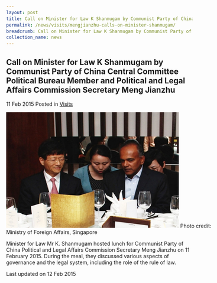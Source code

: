 ```yaml
---
layout: post
title: Call on Minister for Law K Shanmugam by Communist Party of China Central Committee Political Bureau Member and Political and Legal Affairs Commission Secretary Meng Jianzhu
permalink: /news/visits/mengjianzhu-calls-on-minister-shanmugam/
breadcrumb: Call on Minister for Law K Shanmugam by Communist Party of China Central Committee Political Bureau Member and Political and Legal Affairs Commission Secretary Meng Jianzhu
collection_name: news
---
```


<style>
.image {width: 600px;}
.image img {max-width: 100%;}
</style>

Call on Minister for Law K Shanmugam by Communist Party of China Central Committee Political Bureau Member and Political and Legal Affairs Commission Secretary Meng Jianzhu
---

11 Feb 2015 Posted in [Visits](/news/visits/)

<div class="image">
  <img src="/images/1423711387305.jpg/" alt="image of mr k shanmugam and mr meng jianzhu">
  Photo credit: Ministry of Foreign Affairs, Singapore
  </div>

Minister for Law Mr K. Shanmugam hosted lunch for Communist Party of China Political and Legal Affairs Commission Secretary Meng Jianzhu on 11 February 2015. During the meal, they discussed various aspects of governance and the legal system, including the role of the rule of law.

<p class="right-side-updated">Last updated on 12 Feb 2015</p>
